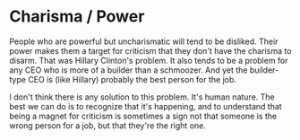 # Charisma / Power

People who are powerful but uncharismatic will tend to be disliked. 
Their power makes them a target for criticism that they don't have 
the charisma to disarm. That was Hillary Clinton's problem. It also 
tends to be a problem for any CEO who is more of a builder than a 
schmoozer. And yet the builder-type CEO is (like Hillary) probably 
the best person for the job.

I don't think there is any solution to this problem. It's human 
nature. The best we can do is to recognize that it's happening, and 
to understand that being a magnet for criticism is sometimes a sign 
not that someone is the wrong person for a job, but that they're 
the right one.